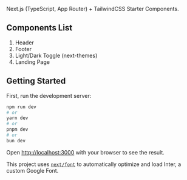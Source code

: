 Next.js (TypeScript, App Router) + TailwindCSS Starter Components.

## Components List
1. Header
2. Footer
3. Light/Dark Toggle (next-themes)
4. Landing Page


## Getting Started

First, run the development server:

```bash
npm run dev
# or
yarn dev
# or
pnpm dev
# or
bun dev
```

Open [http://localhost:3000](http://localhost:3000) with your browser to see the result.

This project uses [`next/font`](https://nextjs.org/docs/basic-features/font-optimization) to automatically optimize and load Inter, a custom Google Font.
